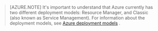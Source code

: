  >[AZURE.NOTE] It's important to understand that Azure currently has two different deployment models: Resource Manager, and Classic (also known as Service Management). For information about the deployment models, see [Azure deployment <!-- deleted by customization models](/documentation/articles/azure-classic-rm) --><!-- keep by customization: begin --> models](/documentation/articles//azure-classic-rm) <!-- keep by customization: end -->.
